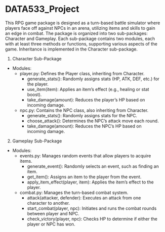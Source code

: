 # DATA533_Project


This RPG game package is designed as a turn-based battle simulator where players face off against NPCs in an arena, utilizing items and skills to gain an edge in combat. The package is organized into two sub-packages: Character and Gameplay. Each sub-package contains two modules, each with at least three methods or functions, supporting various aspects of the game. Inheritance is implemented in the Character sub-package.

1. Character Sub-Package
- Modules:
    - player.py: Defines the Player class, inheriting from Character.
        - generate_stats(): Randomly assigns stats (HP, ATK, DEF, etc.) for the player.
        - use_item(item): Applies an item’s effect (e.g., healing or stat boost).
        - take_damage(amount): Reduces the player’s HP based on incoming damage.
    - npc.py: Contains the NPC class, also inheriting from Character.
        - generate_stats(): Randomly assigns stats for the NPC.
        - choose_attack(): Determines the NPC’s attack move each round.
        - take_damage(amount): Reduces the NPC’s HP based on incoming damage.
2. Gameplay Sub-Package
- Modules:
    - events.py: Manages random events that allow players to acquire items.
        - generate_event(): Randomly selects an event, such as finding an item.
        - get_item(): Assigns an item to the player from the event.
        - apply_item_effect(player, item): Applies the item’s effect to the player.
    - combat.py: Manages the turn-based combat system.
        - attack(attacker, defender): Executes an attack from one character to another.
        - start_combat(player, npc): Initiates and runs the combat rounds between player and NPC.
        - check_victory(player, npc): Checks HP to determine if either the player or NPC has won.